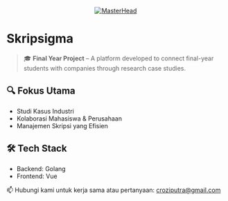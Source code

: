 <p align="center">
  <a href="https://github.com/hailDev">
    <img src="https://media1.tenor.com/m/KGbdlPgNAv8AAAAC/zeta-hololive.gif" alt="MasterHead">
  </a>
</p>


# Skripsigma

> 🎓 **Final Year Project** – A platform developed to connect final-year students with companies through research case studies.

## 🔍 Fokus Utama
- Studi Kasus Industri
- Kolaborasi Mahasiswa & Perusahaan
- Manajemen Skripsi yang Efisien

## 🛠️ Tech Stack
- Backend: Golang
- Frontend: Vue

📫 Hubungi kami untuk kerja sama atau pertanyaan: croziputra@gmail.com
